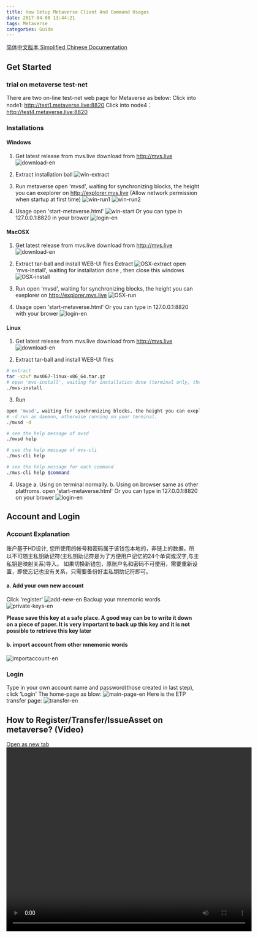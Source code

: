 ```yaml
---
title: How Setup Metaverse Client And Command Usages
date: 2017-04-08 13:44:21
tags: Metaverse
categories: Guide
---
```


[简体中文版本 Simplified Chinese Documentation](http://blog.mvs.live/mvs-user-guide-zh/)


Get Started
---------------
### trial on metaverse test-net
There are two on-line test-net web page for Metaverse as below:
Click into node1: <http://test1.metaverse.live:8820>
Click into node4：<http://test4.metaverse.live:8820>

### Installations
#### Windows
1. Get latest release from mvs.live
download from <http://mvs.live>
![download-en](http://newmetaverse.org/guide/download-en.png)

2. Extract installation ball
![win-extract](http://newmetaverse.org/guide/win-extract.png)

3. Run metaverse
open 'mvsd', waiting for synchronizing blocks, the height you can exeplorer on <http://explorer.mvs.live>
(Allow network permission when startup at first time)
![win-run1](http://newmetaverse.org/guide/win-run1.png)
![win-run2](http://newmetaverse.org/guide/win-run2.png)

4. Usage
open 'start-metaverse.html'
![win-start](http://newmetaverse.org/guide/win-start.png)
Or you can type in 127.0.0.1:8820 in your brower
![login-en](http://newmetaverse.org/guide/login-en.png)


#### MacOSX 
1. Get latest release from mvs.live
download from <http://mvs.live>
![download-en](http://newmetaverse.org/guide/download-en.png)

2. Extract tar-ball and install WEB-UI files
Extract
![OSX-extract](http://newmetaverse.org/guide/OSX-extract.png)
open 'mvs-install', waiting for installation done , then close this windows
![OSX-install](http://newmetaverse.org/guide/OSX-install.png)

3. Run
open 'mvsd', waiting for synchronizing blocks, the height you can exeplorer on <http://explorer.mvs.live>
![OSX-run](http://newmetaverse.org/guide/OSX-run.png)

4. Usage
open 'start-metaverse.html'
Or you can type in 127.0.0.1:8820 with your brower
![login-en](http://newmetaverse.org/guide/login-en.png)

#### Linux 
1. Get latest release from mvs.live
download from <http://mvs.live>
![download-en](http://newmetaverse.org/guide/download-en.png)

2. Extract tar-ball and install WEB-UI files
```bash
# extract
tar -xzvf mvs067-linux-x86_64.tar.gz
# open 'mvs-install', waiting for installation done (terminal only, then skip)
./mvs-install
```

3. Run
```bash
open 'mvsd', waiting for synchronizing blocks, the height you can exeplorer on <http://explorer.mvs.live>
# -d run as daemon, otherwise running on your terminal.
./mvsd -d

# see the help message of mvsd
./mvsd help

# see the help message of mvs-cli
./mvs-cli help

# see the help message for each command
./mvs-cli help $command
```

4. Usage
a. Using on terminal normally.
b. Using on browser same as other platfroms.
open 'start-metaverse.html'
Or you can type in 127.0.0.1:8820 on your brower
![login-en](http://newmetaverse.org/guide/login-en.png)


Account and Login
----------------------
### Account Explanation
账户基于HD设计, 您所使用的帐号和密码属于该钱包本地的，非链上的数据，所以不可随主私钥助记符(主私钥助记符是为了方便用户记忆的24个单词或汉字,与主私钥是映射关系)导入。
如果切换新钱包，原账户名和密码不可使用，需要重新设置，即使忘记也没有关系，只需要备份好主私钥助记符即可。
#### a. Add your own new account
Click 'register'
![add-new-en](http://newmetaverse.org/guide/usage/add-new-en.png)
Backup your mnemonic words
![private-keys-en](http://newmetaverse.org/guide/usage/private-keys-en.png)

**Please save this key at a safe place. A good way can be to write it down on a piece of paper. It is very important to back up this key and it is not possible to retrieve this key later**
#### b. import account from other mnemonic words
![importaccount-en](http://newmetaverse.org/guide/usage/importaccount-en.png)

### Login
Type in your own account name and password(those created in last step), click 'Login'
The home-page as blow:
![main-page-en](http://newmetaverse.org/guide/usage/main-page-en.png)
Here is the ETP transfer page:
![transfer-en](http://newmetaverse.org/guide/usage/transfer-en.png)


How to Register/Transfer/IssueAsset on metaverse? (Video)
---------------------
[Open as new tab](http://newmetaverse.org/video/issue_asset_mvs_1280x720.MP4)
<video src="http://newmetaverse.org/video/issue_asset_mvs_1280x720.MP4" width="640" height="480" controls="controls">
Your browser does not support the video tag.
</video>
